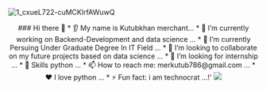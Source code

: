 
![1_cxueL722-cuMCKlrfAWuwQ](https://user-images.githubusercontent.com/80762335/194612206-da0c8f61-8c9d-4563-b466-56601b3e0aa4.gif)

<p align="center">
### Hi there 👋
* 👂 My name is Kutubkhan merchant...
* 🔭 I’m currently working on Backend-Development and data science ...
* 🌱 I’m currently Persuing Under Graduate Degree In IT Field ...
* 🤝 I’m looking to collaborate on my future projects based on data science ...
* 🤔 I’m looking for internship ...
* 💬 Skills python  ...
* 📫 How to reach me: merkutub786@gmail.com ...
* ❤️ I love python ...
* ⚡ Fun fact: i am technocrat ...!'
 
<img src="https://user-images.githubusercontent.com/80762335/194613668-c1ef88c3-31a8-4ffb-bbe0-a7a59f8e2ed7.jpeg"/>
</p>

<!-- <p align="center">
  <img src="https://capsule-render.vercel.app/api?text=Hey Everyone!🕹️&animation=fadeIn&type=waving&color=gradient&height=100"/>
</p>
![1_Erk4NawQOHkf4wSN7JmB_A](
 -->
